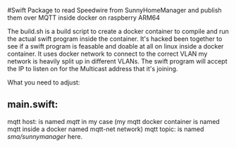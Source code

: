 #Swift Package to read Speedwire from SunnyHomeManager and publish them over MQTT inside docker on raspberry ARM64

The build.sh is a build script to create a docker container to compile and run the actual swift program inside the container.
It's hacked been together to see if a swift program is feasable and doable at all on linux inside a docker container.
It uses docker network to connect to the correct VLAN my network is heavily split up in different VLANs. The swift program will accept the IP to listen on for the Multicast address that it's joining.

What you need to adjust: 

## main.swift:
mqtt host: is named *mqtt* in my case (my mqtt docker container is named mqtt inside a docker named mqtt-net network)
mqtt topic: is named *sma/sunnymanager* here.
